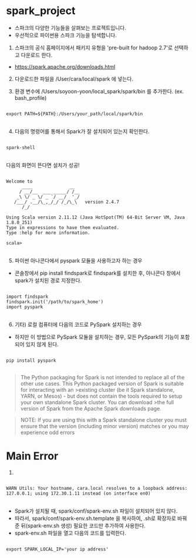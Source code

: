 spark_project
=============

* 스파크의 다양한 기능들을 살펴보는 프로젝트입니다.
* 우선적으로 파이썬용 스파크 기능을 탐색합니다.



1. 스파크의 공식 홈페이지에서 패키지 유형을 'pre-built for hadoop 2.7'로 선택하고 다운로드 한다.
 * https://spark.apache.org/downloads.html


2. 다운로드한 파일을 /User/cara/local/spark 에 넣는다.

3. 환경 변수에 /Users/soyoon-yoon/local_spark/spark/bin 를 추가한다. (ex. bash_profile)

<pre>
<code>
export PATH=${PATH}:/Users/your_path/local/spark/bin
</code>
</pre>

4. 다음의 명령어를 통해서 Spark가 잘 설치되어 있는지 확인한다. 
<pre>
<code>
spark-shell
</code>
</pre>

다음의 화면이 뜬다면 설치가 성공!

<pre>
<code>
Welcome to
      ____              __
     / __/__  ___ _____/ /__
    _\ \/ _ \/ _ `/ __/  '_/
   /___/ .__/\_,_/_/ /_/\_\   version 2.4.7
      /_/
         
Using Scala version 2.11.12 (Java HotSpot(TM) 64-Bit Server VM, Java 1.8.0_251)
Type in expressions to have them evaluated.
Type :help for more information.

scala>
</code>
</pre>

5. 파이썬 아나콘다에서 pyspark 모듈을 사용하고자 하는 경우
* 콘솔창에서 pip install findspark로 findspark를 설치한 후, 아나콘다 창에서 spark가 설치된 경로 지정한다.

<pre>
<code>
import findspark
findspark.init('/path/to/spark_home')
import pyspark
</code>
</pre>


6. 기타) 로컬 컴퓨터에 다음의 코드로 PySpark 설치하는 경우
 * 하지만 이 방법으로 PySpark 모듈을 설치하는 경우, 모든 PySpark의 기능이 포함되어 있지 않게 된다. 
 
<pre>
<code>
pip install pyspark 
</code>
</pre>


>The Python packaging for Spark is not intended to replace all of the other use cases. This Python packaged version of Spark is suitable for interacting with an >existing cluster (be it Spark standalone, YARN, or Mesos) - but does not contain the tools required to setup your own standalone Spark cluster. You can download >the full version of Spark from the Apache Spark downloads page.

>NOTE: If you are using this with a Spark standalone cluster you must ensure that the version (including minor version) matches or you may experience odd errors


Main Error 
=============
1. 
<pre>
<code>
WARN Utils: Your hostname, cara.local resolves to a loopback address: 127.0.0.1; using 172.30.1.11 instead (on interface en0)
</code>
</pre>

* Spark가 설치될 때, spark/conf/spark-env.sh 파일이 설치되어 있지 않다. 
* 따라서, spark/conf/spark-env.sh.template 을 복사하여, .sh로 확장자로 바꿔준 뒤(spark-env.sh 생성) 필요한 코드만 추가하여 사용한다. 
* spark-env.sh 파일을 열고 다음의 코드를 입력한다. 
<pre>
<code>
export SPARK_LOCAL_IP='your ip address'
</code>
</pre>



